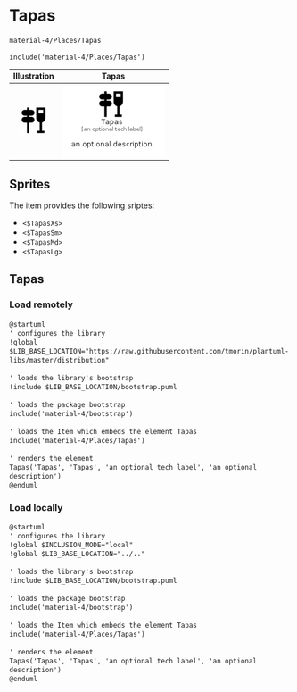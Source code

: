 # Tapas


```text
material-4/Places/Tapas
```

```text
include('material-4/Places/Tapas')
```



| Illustration | Tapas |
| :---: | :---: |
| ![illustration for Illustration](../../material-4/Places/Tapas.png) | ![illustration for Tapas](../../material-4/Places/Tapas.Local.png) |



## Sprites
The item provides the following sriptes:

- `<$TapasXs>`
- `<$TapasSm>`
- `<$TapasMd>`
- `<$TapasLg>`





## Tapas

### Load remotely
```plantuml
@startuml
' configures the library
!global $LIB_BASE_LOCATION="https://raw.githubusercontent.com/tmorin/plantuml-libs/master/distribution"

' loads the library's bootstrap
!include $LIB_BASE_LOCATION/bootstrap.puml

' loads the package bootstrap
include('material-4/bootstrap')

' loads the Item which embeds the element Tapas
include('material-4/Places/Tapas')

' renders the element
Tapas('Tapas', 'Tapas', 'an optional tech label', 'an optional description')
@enduml
```

### Load locally
```plantuml
@startuml
' configures the library
!global $INCLUSION_MODE="local"
!global $LIB_BASE_LOCATION="../.."

' loads the library's bootstrap
!include $LIB_BASE_LOCATION/bootstrap.puml

' loads the package bootstrap
include('material-4/bootstrap')

' loads the Item which embeds the element Tapas
include('material-4/Places/Tapas')

' renders the element
Tapas('Tapas', 'Tapas', 'an optional tech label', 'an optional description')
@enduml
```

